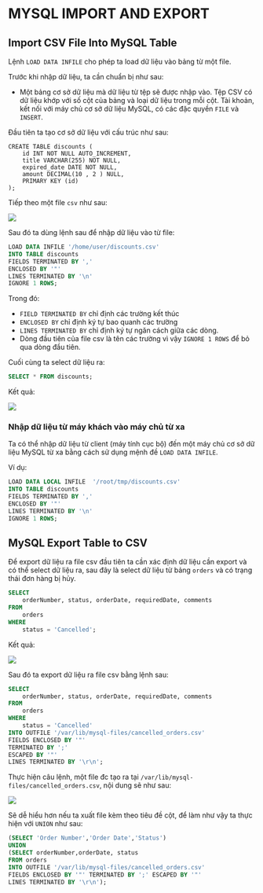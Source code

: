 # MYSQL IMPORT AND EXPORT



## Import CSV File Into MySQL Table
Lệnh `LOAD DATA INFILE` cho phép ta load dữ liệu vào bảng từ một file.

Trước khi nhập dữ liệu, ta cần chuẩn bị như sau:

- Một bảng cơ sở dữ liệu mà dữ liệu từ tệp sẽ được nhập vào.
Tệp CSV có dữ liệu khớp với số cột của bảng và loại dữ liệu trong mỗi cột.
Tài khoản, kết nối với máy chủ cơ sở dữ liệu MySQL, có các đặc quyền `FILE` và `INSERT`.

Đầu tiên ta tạo cơ sở dữ liệu với cấu trúc như sau:

```
CREATE TABLE discounts (
    id INT NOT NULL AUTO_INCREMENT,
    title VARCHAR(255) NOT NULL,
    expired_date DATE NOT NULL,
    amount DECIMAL(10 , 2 ) NULL,
    PRIMARY KEY (id)
);
```

Tiếp theo một file `csv` như sau:

<img src="https://i.imgur.com/sbeeDzz.png">

Sau đó ta dùng lệnh sau để nhập dữ liệu vào từ file:

```SQL
LOAD DATA INFILE '/home/user/discounts.csv' 
INTO TABLE discounts 
FIELDS TERMINATED BY ',' 
ENCLOSED BY '"'
LINES TERMINATED BY '\n'
IGNORE 1 ROWS;
```

Trong đó:
- `FIELD TERMINATED BY` chỉ định các trường kết thúc
- `ENCLOSED BY` chỉ định ký tự bao quanh các trường
- `LINES TERMINATED BY` chỉ định ký tự ngăn cách giữa các dòng.
- Dòng đầu tiên của file csv là tên các trường vì vậy `IGNORE 1 ROWS` để bỏ qua dòng đầu tiên.

Cuối cùng ta select dữ liệu ra:

```SQL
SELECT * FROM discounts;
```

Kết quả:

<img src="https://i.imgur.com/wzTjVQ9.png">

### Nhập dữ liệu từ máy khách vào máy chủ từ xa

Ta có thể nhập dữ liệu từ client (máy tính cục bộ) đến một máy chủ cơ sở dữ liệu MySQL từ xa bằng cách sử dụng mệnh đề `LOAD DATA INFILE`.

Ví dụ:

```SQL
LOAD DATA LOCAL INFILE  '/root/tmp/discounts.csv'
INTO TABLE discounts
FIELDS TERMINATED BY ',' 
ENCLOSED BY '"'
LINES TERMINATED BY '\n'
IGNORE 1 ROWS;
```



## MySQL Export Table to CSV
Để export dữ liệu ra file csv đầu tiên ta cần xác định dữ liệu cần export và có thể select dữ liệu ra, sau đây là select dữ liệu từ bảng `orders` và có trạng thái đơn hàng bị hủy.

```SQL
SELECT 
    orderNumber, status, orderDate, requiredDate, comments
FROM
    orders
WHERE
    status = 'Cancelled';
```

Kết quả:

<img src="https://i.imgur.com/fqL4P4d.png">

Sau đó ta export dữ liệu ra file csv bằng lệnh sau:

```SQL
SELECT 
    orderNumber, status, orderDate, requiredDate, comments
FROM
    orders
WHERE
    status = 'Cancelled' 
INTO OUTFILE '/var/lib/mysql-files/cancelled_orders.csv' 
FIELDS ENCLOSED BY '"' 
TERMINATED BY ';' 
ESCAPED BY '"' 
LINES TERMINATED BY '\r\n';
```

Thực hiện câu lệnh, một file đc tạo ra tại `/var/lib/mysql-files/cancelled_orders.csv`, nội dung sẽ như sau:

<img src="https://i.imgur.com/TLlmov8.png">

Sẽ dễ hiểu hơn nếu ta xuất file kèm theo tiêu đề cột, để làm như vậy ta thực hiện với `UNION` như sau:

```SQL
(SELECT 'Order Number','Order Date','Status')
UNION 
(SELECT orderNumber,orderDate, status
FROM orders
INTO OUTFILE '/var/lib/mysql-files/cancelled_orders.csv'
FIELDS ENCLOSED BY '"' TERMINATED BY ';' ESCAPED BY '"'
LINES TERMINATED BY '\r\n');
```